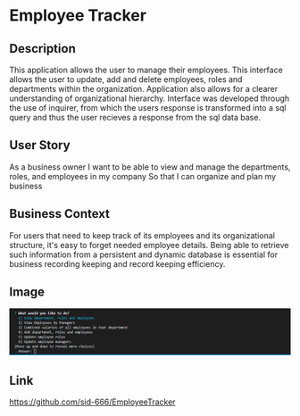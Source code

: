 # Employee Tracker

## Description
This application allows the user to manage their employees. This interface allows the user to update, add and delete employees, roles and departments within the organization. Application also allows for a clearer understanding of organizational hierarchy. Interface was developed through the use of inquirer, from which the users response is transformed into a sql query and thus the user recieves a response from the sql data base. 

## User Story

As a business owner
I want to be able to view and manage the departments, roles, and employees in my company
So that I can organize and plan my business

## Business Context

For users that need to keep track of its employees and its organizational structure, it's easy to forget needed employee details. Being able to retrieve such information from a persistent and dynamic database is essential for business recording keeping and record keeping efficiency.

## Image
![AppImage](appimg.PNG)
## Link
https://github.com/sid-666/EmployeeTracker